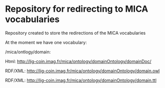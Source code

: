 Repository for redirecting to MICA vocabularies
===================

Repository created to store the redirections of the MICA vocabularies

At the moment we have one vocabulary:

/mica/ontlogy/domain: 

Html: http://lig-coin.imag.fr/mica/ontology/domainOntology/domainDoc/

RDF/XML: http://lig-coin.imag.fr/mica/ontology/domainOntology/domain.owl

RDF/XML: http://lig-coin.imag.fr/mica/ontology/domainOntology/domain.ttl

